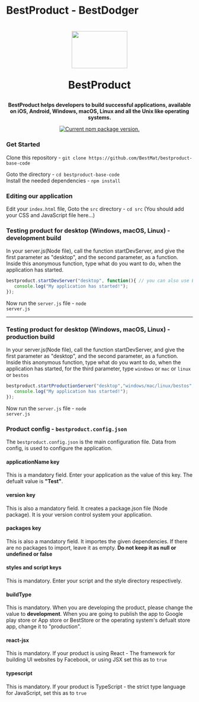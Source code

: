 # BestProduct - BestDodger
<h1 align="center">
 <center><img src="https://codeprojects.org/Vv-6CjeqcK83FycQ-qy2NxVKn1FA0MojyShNazJp4Us/BestMat.jpg" width="150" height="100"></center>
  
  BestProduct
</h1>

<p align="center">
  <strong>BestProduct helps developers to build successful applications, available on iOS, Android, Windows, macOS, Linux and all the Unix like operating systems.</strong><br>
</p>

<p align="center">
  <a href="https://www.npmjs.org/package/bestproduct-bestmat">
    <img src="https://img.shields.io/npm/v/bestproduct-bestmat?color=brightgreen&label=NPM%20Package" alt="Current npm package version." />
  </a>
</p>



<h3>Get Started</h3>
Clone this repository  - <code>git clone https://github.com/BestMat/bestproduct-base-code</code>


Goto the directory - <code>cd bestproduct-base-code</code>            
Install the needed dependencies - <code>npm install</code>        



<h3>Editing our application</h3>
Edit your <code>index.html</code> file,
Goto the <code>src</code> directory - <code>cd src</code> (You should add your CSS and JavaScript file here...)

<h3>Testing product for desktop (Windows, macOS, Linux) - development build</h3>

In your server.js(Node file), call the function startDevServer, and give the first parameter as "desktop", and the second parameter, as a function. Inside this anonymous function, type what do you want to do, when the application has started.


```javascript
bestproduct.startDevServer("desktop", function(){ // you can also use ES6 arrow functions
   console.log("My application has started!");
});
```

Now run the <code>server.js</code> file - <code>node server.js</code>


***

<h3>Testing product for desktop (Windows, macOS, Linux) - production build</h3>

In your server.js(Node file), call the function startDevServer, and give the first parameter as "desktop", and the second parameter, as a function. Inside this anonymous function, type what do you want to do, when the application has started, for the third parameter, type `windows` or `mac` or `linux` or `bestos`


```javascript
bestproduct.startProductionServer("desktop","windows/mac/linux/bestos", function(){ // you can also use ES6 arrow functions
   console.log("My application has started!");
});
```

Now run the <code>server.js</code> file - <code>node server.js</code>

<h3>Product config - <code>bestproduct.config.json</code></h3>

The `bestproduct.config.json` is the main configuration file. Data from config, is used to configure the application.

<h4>applicationName key</h4>

This is a mandatory field. Enter your application as the value of this key. The defualt value is **"Test"**.

<h4>version key</h4>

This is also a mandatory field. It creates a package.json file (Node package). It is your version control system your application.

<h4>packages key</h4>

This is also a mandatory field. It importes the given dependencies. If there are no packages to import, leave it as empty. **Do not keep it as null or undefined or false**

<h4>styles and script keys</h4>
This is mandatory. Enter your script and the style directory respectively.
 
 <h4>buildType</h4>
 This is mandatory. When you are developing the product, please change the value to <b>development</b>. When you are going to publish the app to Google play store or App store or BestStore or the operating system's defualt store app, change it to "production".
 
 <h4>react-jsx</h4>
 This is mandatory. If your product is using React - The framework for building UI websites by Facebook, or using JSX set this as to <code>true</code>
 
  <h4>typescript</h4>
 This is mandatory. If your product is TypeScript - the strict type language for JavaScript, set this as to <code>true</code>
